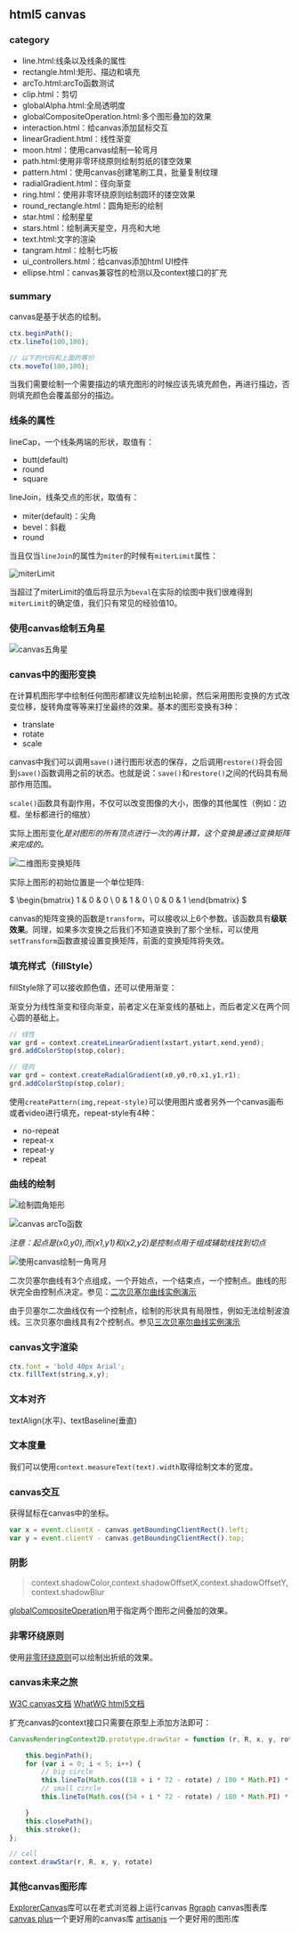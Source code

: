 ## html5 canvas

### category

- line.html:线条以及线条的属性
- rectangle.html:矩形、描边和填充
- arcTo.html:arcTo函数测试
- clip.html：剪切
- globalAlpha.html:全局透明度
- globalCompositeOperation.html:多个图形叠加的效果
- interaction.html：给canvas添加鼠标交互
- linearGradient.html：线性渐变
- moon.html：使用canvas绘制一轮弯月
- path.html:使用非零环绕原则绘制剪纸的镂空效果
- pattern.html：使用canvas创建笔刷工具，批量复制纹理
- radialGradient.html：径向渐变
- ring.html：使用非零环绕原则绘制圆环的镂空效果
- round_rectangle.html：圆角矩形的绘制
- star.html：绘制星星
- stars.html：绘制满天星空，月亮和大地
- text.html:文字的渲染
- tangram.html：绘制七巧板
- ui_controllers.html：给canvas添加html UI控件
- ellipse.html：canvas兼容性的检测以及context接口的扩充

### summary

canvas是基于状态的绘制。

```js
ctx.beginPath();
ctx.lineTo(100,100);

// 以下的代码和上面的等价
ctx.moveTo(100,100);
```

当我们需要绘制一个需要描边的填充图形的时候应该先填充颜色，再进行描边，否则填充颜色会覆盖部分的描边。

### 线条的属性

lineCap，一个线条两端的形状，取值有：

- butt(default)
- round
- square

lineJoin，线条交点的形状，取值有：

- miter(default)：尖角
- bevel：斜截
- round

当且仅当`lineJoin`的属性为`miter`的时候有`miterLimit`属性：

![miterLimit](http://7xlan5.com1.z0.glb.clouddn.com/canvas-miterLimit.png)

当超过了miterLimit的值后将显示为`beval`在实际的绘图中我们很难得到`miterLimit`的确定值，我们只有常见的经验值10。

### 使用canvas绘制五角星

![canvas五角星](http://7xlan5.com1.z0.glb.clouddn.com/canvas_star.png)

### canvas中的图形变换

在计算机图形学中绘制任何图形都建议先绘制出轮廓，然后采用图形变换的方式改变位移，旋转角度等等来打坐最终的效果。基本的图形变换有3种：

- translate
- rotate
- scale

canvas中我们可以调用`save()`进行图形状态的保存，之后调用`restore()`将会回到`save()`函数调用之前的状态。也就是说：`save()`和`restore()`之间的代码具有局部作用范围。

`scale()`函数具有副作用，不仅可以改变图像的大小，图像的其他属性（例如：边框、坐标都进行的缩放）

实际上图形变化*是对图形的所有顶点进行一次的再计算，这个变换是通过变换矩阵来完成的。*

![二维图形变换矩阵](http://7xlan5.com1.z0.glb.clouddn.com/canvas-martix.png)

实际上图形的初始位置是一个单位矩阵:

$ \begin{bmatrix} 1 & 0 & 0 \\ 0 & 1 & 0 \\ 0 & 0 & 1 \end{bmatrix} $

canvas的矩阵变换的函数是`transform`，可以接收以上6个参数。该函数具有**级联效果**。同理，如果多次变换之后我们不知道变换到了那个坐标，可以使用`setTransform`函数直接设置变换矩阵，前面的变换矩阵将失效。

### 填充样式（fillStyle）

fillStyle除了可以接收颜色值，还可以使用渐变：

渐变分为线性渐变和径向渐变，前者定义在渐变线的基础上，而后者定义在两个同心圆的基础上。

```js
// 线性
var grd = context.createLinearGradient(xstart,ystart,xend,yend);
grd.addColorStop(stop,color);

// 径向
var grd = context.createRadialGradient(x0,y0,r0,x1,y1,r1);
grd.addColorStop(stop,color);
```

使用`createPattern(img,repeat-style)`可以使用图片或者另外一个canvas画布或者video进行填充，repeat-style有4种：

- no-repeat
- repeat-x
- repeat-y
- repeat

### 曲线的绘制

![绘制圆角矩形](http://7xlan5.com1.z0.glb.clouddn.com/canvas_corner_rectangle.png)

![canvas arcTo函数](http://7xlan5.com1.z0.glb.clouddn.com/canvas_arcTo.png)

*注意：起点是(x0,y0),而(x1,y1)和(x2,y2)是控制点用于组成辅助线找到切点*

![使用canvas绘制一角弯月](http://7xlan5.com1.z0.glb.clouddn.com/canvas_moon.png)

二次贝塞尔曲线有3个点组成，一个开始点，一个结束点，一个控制点。曲线的形状完全由控制点决定。参见：[二次贝塞尔曲线实例演示](http://blogs.sitepointstatic.com/examples/tech/canvas-curves/quadratic-curve.html)

由于贝塞尔二次曲线仅有一个控制点，绘制的形状具有局限性，例如无法绘制波浪线。三次贝塞尔曲线具有2个控制点。参见[三次贝塞尔曲线实例演示](http://blogs.sitepointstatic.com/examples/tech/canvas-curves/bezier-curve.html)

### canvas文字渲染

```js
ctx.font = 'bold 40px Arial';
ctx.fillText(string,x,y);
```

### 文本对齐

textAlign(水平)、textBaseline(垂直)

### 文本度量

我们可以使用`context.measureText(text).width`取得绘制文本的宽度。

### canvas交互

获得鼠标在canvas中的坐标。

```js
var x = event.clientX - canvas.getBoundingClientRect().left;
var y = event.clientY - canvas.getBoundingClientRect().top;
```

### 阴影

> context.shadowColor,context.shadowOffsetX,context.shadowOffsetY,context.shadowBlur

[globalCompositeOperation](http://www.w3school.com.cn/tags/canvas_globalcompositeoperation.asp)用于指定两个图形之间叠加的效果。

### 非零环绕原则

使用[非零环绕原则](http://blog.csdn.net/freshforiphone/article/details/8273023)可以绘制出折纸的效果。

### canvas未来之旅

[W3C canvas文档](http://www.w3.org/TR/2dcontext/)
[WhatWG html5文档](https://html.spec.whatwg.org/multipage/scripting.html#the-canvas-element)

扩充canvas的context接口只需要在原型上添加方法即可：

```js
CanvasRenderingContext2D.prototype.drawStar = function (r, R, x, y, rotate) {

    this.beginPath();
    for (var i = 0; i < 5; i++) {
        // big circle
        this.lineTo(Math.cos((18 + i * 72 - rotate) / 180 * Math.PI) * R + x, -Math.sin((18 + i * 72 - rotate) / 180 * Math.PI) * R + y);
        // small circle
        this.lineTo(Math.cos((54 + i * 72 - rotate) / 180 * Math.PI) * r + x, -Math.sin((54 + i * 72 - rotate) / 180 * Math.PI) * r + y);

    }
    this.closePath();
    this.stroke();
};

// call
context.drawStar(r, R, x, y, rotate)
```

### 其他canvas图形库

[ExplorerCanvas](https://github.com/arv/explorercanvas)库可以在老式浏览器上运行canvas
[Rgraph](https://roopons.com.au/wp-content/plugins/viral-optins/js/rgraph/) canvas图表库
[canvas plus](https://code.google.com/archive/p/canvasplus/)一个更好用的canvas库
[artisanjs](http://artisanjs.com/) 一个更好用的图形库